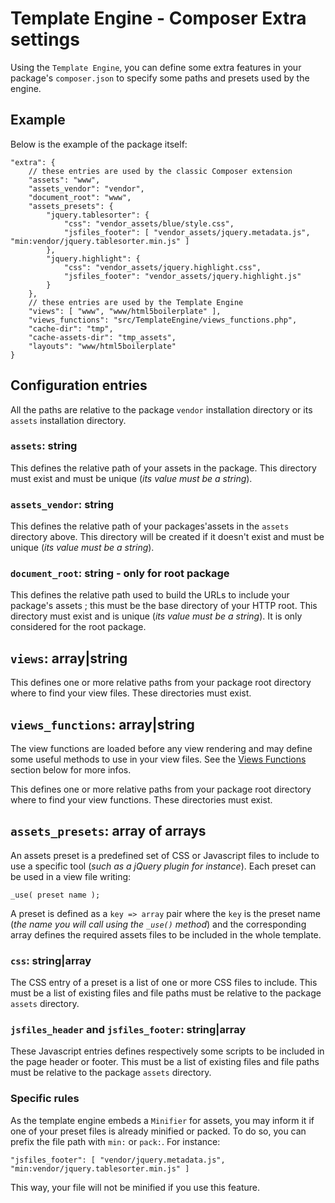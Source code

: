 Template Engine - Composer Extra settings
=========================================

Using the `Template Engine`, you can define some extra features in your package's `composer.json`
to specify some paths and presets used by the engine.

## Example

Below is the example of the package itself:

    "extra": {
        // these entries are used by the classic Composer extension
        "assets": "www",
        "assets_vendor": "vendor",
        "document_root": "www",
        "assets_presets": {
            "jquery.tablesorter": {
                "css": "vendor_assets/blue/style.css",
                "jsfiles_footer": [ "vendor_assets/jquery.metadata.js", "min:vendor/jquery.tablesorter.min.js" ]
            },
            "jquery.highlight": {
                "css": "vendor_assets/jquery.highlight.css",
                "jsfiles_footer": "vendor_assets/jquery.highlight.js"
            }
        },
        // these entries are used by the Template Engine
        "views": [ "www", "www/html5boilerplate" ],
        "views_functions": "src/TemplateEngine/views_functions.php",
        "cache-dir": "tmp",
        "cache-assets-dir": "tmp_assets",
        "layouts": "www/html5boilerplate"
    }

## Configuration entries

All the paths are relative to the package `vendor` installation directory or its `assets`
installation directory.

### `assets`: string

This defines the relative path of your assets in the package. This directory must exist
and must be unique (*its value must be a string*).

### `assets_vendor`: string

This defines the relative path of your packages'assets in the `assets` directory above.
This directory will be created if it doesn't exist and must be unique (*its value must be a string*).

### `document_root`: string - only for **root** package

This defines the relative path used to build the URLs to include your package's assets ; 
this must be the base directory of your HTTP root.
This directory must exist and is unique (*its value must be a string*). It is only considered
for the root package.

## `views`: array|string

This defines one or more relative paths from your package root directory where to find your
view files. These directories must exist.

## `views_functions`: array|string

The view functions are loaded before any view rendering and may define some useful methods
to use in your view files. See the [Views Functions](#views_fcts) section below for more infos.

This defines one or more relative paths from your package root directory where to find your
view functions. These directories must exist.

## `assets_presets`: array of arrays

An assets preset is a predefined set of CSS or Javascript files to include to use a specific
tool (*such as a jQuery plugin for instance*). Each preset can be used in a view file writing:

    _use( preset name );

A preset is defined as a `key => array` pair where the `key` is the preset name (*the name
you will call using the `_use()` method*) and the corresponding array defines the required
assets files to be included in the whole template.

### `css`: string|array

The CSS entry of a preset is a list of one or more CSS files to include. This must be a list
of existing files and file paths must be relative to the package `assets` directory.

### `jsfiles_header` and `jsfiles_footer`: string|array

These Javascript entries defines respectively some scripts to be included in the page header
or footer. This must be a list of existing files and file paths must be relative to the
package `assets` directory.

### Specific rules

As the template engine embeds a `Minifier` for assets, you may inform it if one of your
preset files is already minified or packed. To do so, you can prefix the file path with
`min:` or `pack:`. For instance:

    "jsfiles_footer": [ "vendor/jquery.metadata.js", "min:vendor/jquery.tablesorter.min.js" ]

This way, your file will not be minified if you use this feature.

